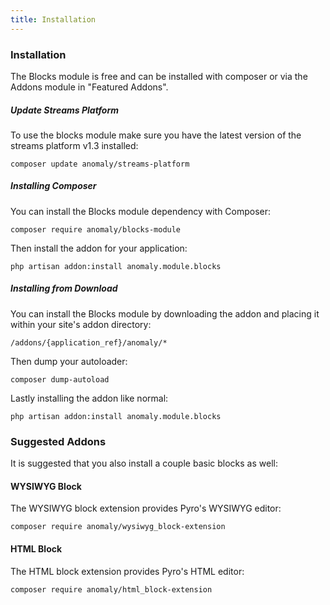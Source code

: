 ```yaml
---
title: Installation 
---
```


### Installation

The Blocks module is free and can be installed with composer or via the Addons module in "Featured Addons".

##### Update Streams Platform

To use the blocks module make sure you have the latest version of the streams platform v1.3 installed:

    composer update anomaly/streams-platform

##### Installing Composer

You can install the Blocks module dependency with Composer:

    composer require anomaly/blocks-module

Then install the addon for your application:

    php artisan addon:install anomaly.module.blocks

##### Installing from Download

You can install the Blocks module by downloading the addon and placing it within your site's addon directory:

    /addons/{application_ref}/anomaly/*

Then dump your autoloader:

    composer dump-autoload

Lastly installing the addon like normal:

    php artisan addon:install anomaly.module.blocks

### Suggested Addons

It is suggested that you also install a couple basic blocks as well:

#### WYSIWYG Block

The WYSIWYG block extension provides Pyro's WYSIWYG editor:

    composer require anomaly/wysiwyg_block-extension

#### HTML Block

The HTML block extension provides Pyro's HTML editor:

    composer require anomaly/html_block-extension
